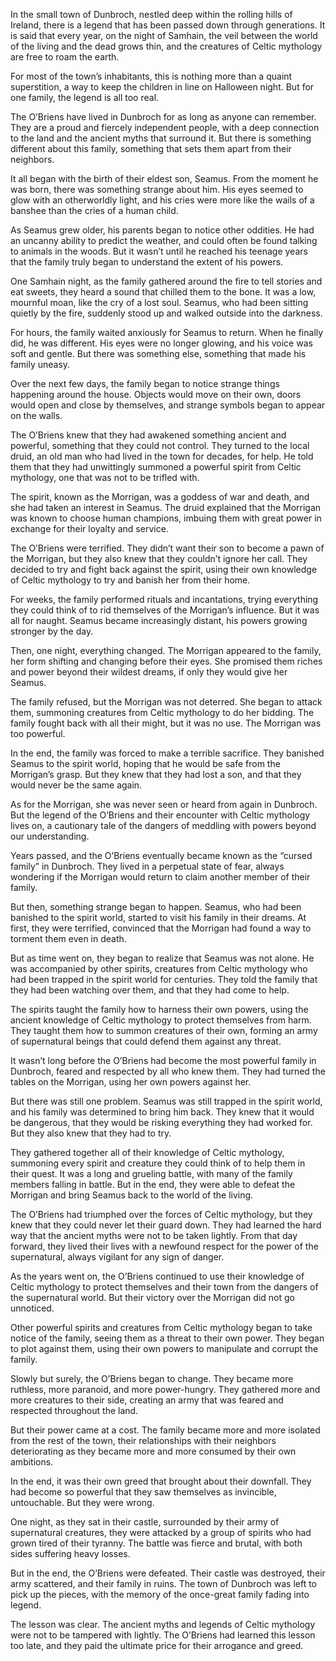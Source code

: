 In the small town of Dunbroch, nestled deep within the rolling hills of Ireland, there is a legend that has been passed down through generations. It is said that every year, on the night of Samhain, the veil between the world of the living and the dead grows thin, and the creatures of Celtic mythology are free to roam the earth.

For most of the town’s inhabitants, this is nothing more than a quaint superstition, a way to keep the children in line on Halloween night. But for one family, the legend is all too real.

The O’Briens have lived in Dunbroch for as long as anyone can remember. They are a proud and fiercely independent people, with a deep connection to the land and the ancient myths that surround it. But there is something different about this family, something that sets them apart from their neighbors.

It all began with the birth of their eldest son, Seamus. From the moment he was born, there was something strange about him. His eyes seemed to glow with an otherworldly light, and his cries were more like the wails of a banshee than the cries of a human child.

As Seamus grew older, his parents began to notice other oddities. He had an uncanny ability to predict the weather, and could often be found talking to animals in the woods. But it wasn’t until he reached his teenage years that the family truly began to understand the extent of his powers.

One Samhain night, as the family gathered around the fire to tell stories and eat sweets, they heard a sound that chilled them to the bone. It was a low, mournful moan, like the cry of a lost soul. Seamus, who had been sitting quietly by the fire, suddenly stood up and walked outside into the darkness.

For hours, the family waited anxiously for Seamus to return. When he finally did, he was different. His eyes were no longer glowing, and his voice was soft and gentle. But there was something else, something that made his family uneasy.

Over the next few days, the family began to notice strange things happening around the house. Objects would move on their own, doors would open and close by themselves, and strange symbols began to appear on the walls.

The O’Briens knew that they had awakened something ancient and powerful, something that they could not control. They turned to the local druid, an old man who had lived in the town for decades, for help. He told them that they had unwittingly summoned a powerful spirit from Celtic mythology, one that was not to be trifled with.

The spirit, known as the Morrigan, was a goddess of war and death, and she had taken an interest in Seamus. The druid explained that the Morrigan was known to choose human champions, imbuing them with great power in exchange for their loyalty and service.

The O’Briens were terrified. They didn’t want their son to become a pawn of the Morrigan, but they also knew that they couldn’t ignore her call. They decided to try and fight back against the spirit, using their own knowledge of Celtic mythology to try and banish her from their home.

For weeks, the family performed rituals and incantations, trying everything they could think of to rid themselves of the Morrigan’s influence. But it was all for naught. Seamus became increasingly distant, his powers growing stronger by the day.

Then, one night, everything changed. The Morrigan appeared to the family, her form shifting and changing before their eyes. She promised them riches and power beyond their wildest dreams, if only they would give her Seamus.

The family refused, but the Morrigan was not deterred. She began to attack them, summoning creatures from Celtic mythology to do her bidding. The family fought back with all their might, but it was no use. The Morrigan was too powerful.

In the end, the family was forced to make a terrible sacrifice. They banished Seamus to the spirit world, hoping that he would be safe from the Morrigan’s grasp. But they knew that they had lost a son, and that they would never be the same again.

As for the Morrigan, she was never seen or heard from again in Dunbroch. But the legend of the O’Briens and their encounter with Celtic mythology lives on, a cautionary tale of the dangers of meddling with powers beyond our understanding.

Years passed, and the O’Briens eventually became known as the “cursed family” in Dunbroch. They lived in a perpetual state of fear, always wondering if the Morrigan would return to claim another member of their family.

But then, something strange began to happen. Seamus, who had been banished to the spirit world, started to visit his family in their dreams. At first, they were terrified, convinced that the Morrigan had found a way to torment them even in death.

But as time went on, they began to realize that Seamus was not alone. He was accompanied by other spirits, creatures from Celtic mythology who had been trapped in the spirit world for centuries. They told the family that they had been watching over them, and that they had come to help.

The spirits taught the family how to harness their own powers, using the ancient knowledge of Celtic mythology to protect themselves from harm. They taught them how to summon creatures of their own, forming an army of supernatural beings that could defend them against any threat.

It wasn’t long before the O’Briens had become the most powerful family in Dunbroch, feared and respected by all who knew them. They had turned the tables on the Morrigan, using her own powers against her.

But there was still one problem. Seamus was still trapped in the spirit world, and his family was determined to bring him back. They knew that it would be dangerous, that they would be risking everything they had worked for. But they also knew that they had to try.

They gathered together all of their knowledge of Celtic mythology, summoning every spirit and creature they could think of to help them in their quest. It was a long and grueling battle, with many of the family members falling in battle. But in the end, they were able to defeat the Morrigan and bring Seamus back to the world of the living.

The O’Briens had triumphed over the forces of Celtic mythology, but they knew that they could never let their guard down. They had learned the hard way that the ancient myths were not to be taken lightly. From that day forward, they lived their lives with a newfound respect for the power of the supernatural, always vigilant for any sign of danger.

As the years went on, the O’Briens continued to use their knowledge of Celtic mythology to protect themselves and their town from the dangers of the supernatural world. But their victory over the Morrigan did not go unnoticed.

Other powerful spirits and creatures from Celtic mythology began to take notice of the family, seeing them as a threat to their own power. They began to plot against them, using their own powers to manipulate and corrupt the family.

Slowly but surely, the O’Briens began to change. They became more ruthless, more paranoid, and more power-hungry. They gathered more and more creatures to their side, creating an army that was feared and respected throughout the land.

But their power came at a cost. The family became more and more isolated from the rest of the town, their relationships with their neighbors deteriorating as they became more and more consumed by their own ambitions.

In the end, it was their own greed that brought about their downfall. They had become so powerful that they saw themselves as invincible, untouchable. But they were wrong.

One night, as they sat in their castle, surrounded by their army of supernatural creatures, they were attacked by a group of spirits who had grown tired of their tyranny. The battle was fierce and brutal, with both sides suffering heavy losses.

But in the end, the O’Briens were defeated. Their castle was destroyed, their army scattered, and their family in ruins. The town of Dunbroch was left to pick up the pieces, with the memory of the once-great family fading into legend.

The lesson was clear. The ancient myths and legends of Celtic mythology were not to be tampered with lightly. The O’Briens had learned this lesson too late, and they paid the ultimate price for their arrogance and greed.